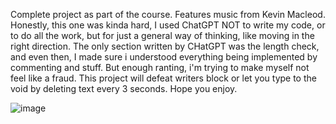 Complete project as part of the course. Features music from Kevin Macleod. Honestly, this one was kinda hard, 
I used ChatGPT NOT to write my code, or to do all the work, but for just a general way of thinking, like moving in the right direction.
The only section written by CHatGPT was the length check, and even then, I made sure i understood everything being implemented by commenting and stuff.
But enough ranting, i'm trying to make myself not feel like a fraud. This project will defeat writers block or let you type to the void by 
deleting text every 3 seconds. Hope you enjoy.

![image](https://github.com/user-attachments/assets/9538e5a5-60bf-4c10-ab88-c63f40f47752)
